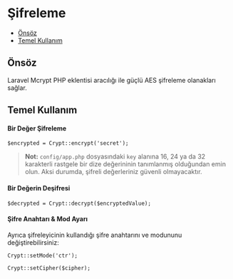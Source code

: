 # Şifreleme

- [Önsöz](#introduction)
- [Temel Kullanım](#basic-usage)

<a name="introduction"></a>
## Önsöz

Laravel Mcrypt PHP eklentisi aracılığı ile güçlü AES şifreleme olanakları sağlar.

<a name="basic-usage"></a>
## Temel Kullanım

#### Bir Değer Şifreleme

	$encrypted = Crypt::encrypt('secret');

> **Not:** `config/app.php` dosyasındaki `key` alanına 16, 24 ya da 32 karakterli rastgele bir dize değerininin tanımlanmış olduğundan emin olun. Aksi durumda, şifreli değerleriniz güvenli olmayacaktır.

#### Bir Değerin Deşifresi

	$decrypted = Crypt::decrypt($encryptedValue);

#### Şifre Anahtarı & Mod Ayarı

Ayrıca şifreleyicinin kullandığı şifre anahtarını ve modununu değiştirebilirsiniz:

	Crypt::setMode('ctr');

	Crypt::setCipher($cipher);
